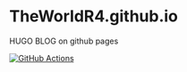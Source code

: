 # TheWorldR4.github.io
HUGO BLOG on github pages

[![GitHub Actions](https://github.com/username/username.github.io/workflows/build/badge.svg)](https://github.com/username/username.github.io/actions)

